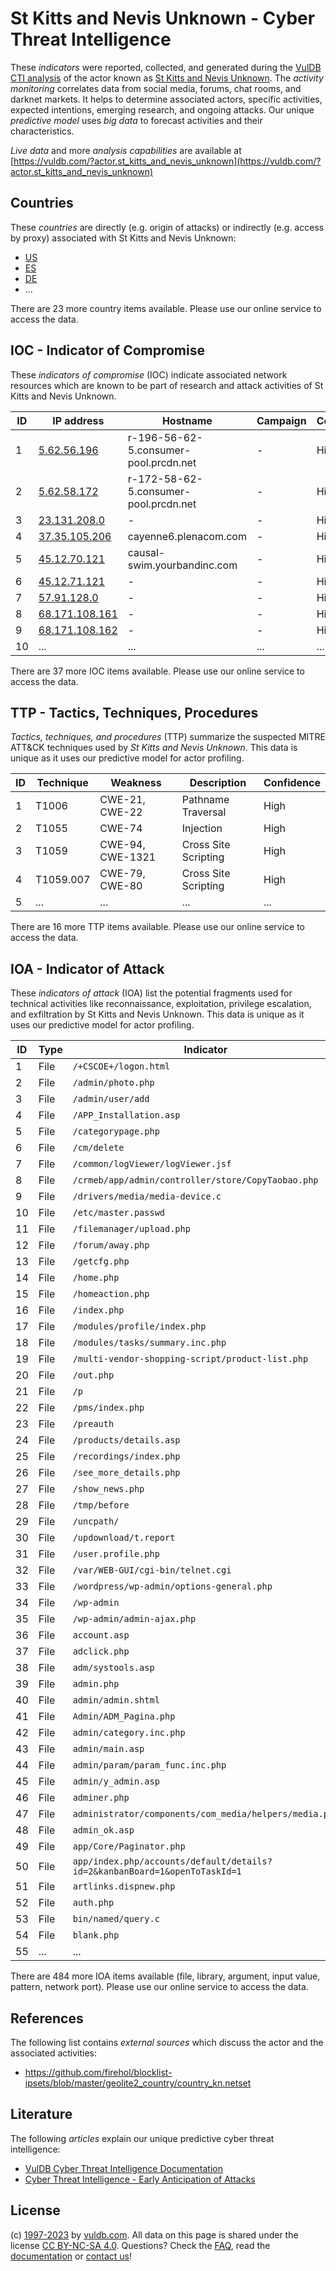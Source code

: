 # St Kitts and Nevis Unknown - Cyber Threat Intelligence

These _indicators_ were reported, collected, and generated during the [VulDB CTI analysis](https://vuldb.com/?kb.cti) of the actor known as [St Kitts and Nevis Unknown](https://vuldb.com/?actor.st_kitts_and_nevis_unknown). The _activity monitoring_ correlates data from social media, forums, chat rooms, and darknet markets. It helps to determine associated actors, specific activities, expected intentions, emerging research, and ongoing attacks. Our unique _predictive model_ uses _big data_ to forecast activities and their characteristics.

_Live data_ and more _analysis capabilities_ are available at [https://vuldb.com/?actor.st_kitts_and_nevis_unknown](https://vuldb.com/?actor.st_kitts_and_nevis_unknown)

## Countries

These _countries_ are directly (e.g. origin of attacks) or indirectly (e.g. access by proxy) associated with St Kitts and Nevis Unknown:

* [US](https://vuldb.com/?country.us)
* [ES](https://vuldb.com/?country.es)
* [DE](https://vuldb.com/?country.de)
* ...

There are 23 more country items available. Please use our online service to access the data.

## IOC - Indicator of Compromise

These _indicators of compromise_ (IOC) indicate associated network resources which are known to be part of research and attack activities of St Kitts and Nevis Unknown.

ID | IP address | Hostname | Campaign | Confidence
-- | ---------- | -------- | -------- | ----------
1 | [5.62.56.196](https://vuldb.com/?ip.5.62.56.196) | r-196-56-62-5.consumer-pool.prcdn.net | - | High
2 | [5.62.58.172](https://vuldb.com/?ip.5.62.58.172) | r-172-58-62-5.consumer-pool.prcdn.net | - | High
3 | [23.131.208.0](https://vuldb.com/?ip.23.131.208.0) | - | - | High
4 | [37.35.105.206](https://vuldb.com/?ip.37.35.105.206) | cayenne6.plenacom.com | - | High
5 | [45.12.70.121](https://vuldb.com/?ip.45.12.70.121) | causal-swim.yourbandinc.com | - | High
6 | [45.12.71.121](https://vuldb.com/?ip.45.12.71.121) | - | - | High
7 | [57.91.128.0](https://vuldb.com/?ip.57.91.128.0) | - | - | High
8 | [68.171.108.161](https://vuldb.com/?ip.68.171.108.161) | - | - | High
9 | [68.171.108.162](https://vuldb.com/?ip.68.171.108.162) | - | - | High
10 | ... | ... | ... | ...

There are 37 more IOC items available. Please use our online service to access the data.

## TTP - Tactics, Techniques, Procedures

_Tactics, techniques, and procedures_ (TTP) summarize the suspected MITRE ATT&CK techniques used by _St Kitts and Nevis Unknown_. This data is unique as it uses our predictive model for actor profiling.

ID | Technique | Weakness | Description | Confidence
-- | --------- | -------- | ----------- | ----------
1 | T1006 | CWE-21, CWE-22 | Pathname Traversal | High
2 | T1055 | CWE-74 | Injection | High
3 | T1059 | CWE-94, CWE-1321 | Cross Site Scripting | High
4 | T1059.007 | CWE-79, CWE-80 | Cross Site Scripting | High
5 | ... | ... | ... | ...

There are 16 more TTP items available. Please use our online service to access the data.

## IOA - Indicator of Attack

These _indicators of attack_ (IOA) list the potential fragments used for technical activities like reconnaissance, exploitation, privilege escalation, and exfiltration by St Kitts and Nevis Unknown. This data is unique as it uses our predictive model for actor profiling.

ID | Type | Indicator | Confidence
-- | ---- | --------- | ----------
1 | File | `/+CSCOE+/logon.html` | High
2 | File | `/admin/photo.php` | High
3 | File | `/admin/user/add` | High
4 | File | `/APP_Installation.asp` | High
5 | File | `/categorypage.php` | High
6 | File | `/cm/delete` | Medium
7 | File | `/common/logViewer/logViewer.jsf` | High
8 | File | `/crmeb/app/admin/controller/store/CopyTaobao.php` | High
9 | File | `/drivers/media/media-device.c` | High
10 | File | `/etc/master.passwd` | High
11 | File | `/filemanager/upload.php` | High
12 | File | `/forum/away.php` | High
13 | File | `/getcfg.php` | Medium
14 | File | `/home.php` | Medium
15 | File | `/homeaction.php` | High
16 | File | `/index.php` | Medium
17 | File | `/modules/profile/index.php` | High
18 | File | `/modules/tasks/summary.inc.php` | High
19 | File | `/multi-vendor-shopping-script/product-list.php` | High
20 | File | `/out.php` | Medium
21 | File | `/p` | Low
22 | File | `/pms/index.php` | High
23 | File | `/preauth` | Medium
24 | File | `/products/details.asp` | High
25 | File | `/recordings/index.php` | High
26 | File | `/see_more_details.php` | High
27 | File | `/show_news.php` | High
28 | File | `/tmp/before` | Medium
29 | File | `/uncpath/` | Medium
30 | File | `/updownload/t.report` | High
31 | File | `/user.profile.php` | High
32 | File | `/var/WEB-GUI/cgi-bin/telnet.cgi` | High
33 | File | `/wordpress/wp-admin/options-general.php` | High
34 | File | `/wp-admin` | Medium
35 | File | `/wp-admin/admin-ajax.php` | High
36 | File | `account.asp` | Medium
37 | File | `adclick.php` | Medium
38 | File | `adm/systools.asp` | High
39 | File | `admin.php` | Medium
40 | File | `admin/admin.shtml` | High
41 | File | `Admin/ADM_Pagina.php` | High
42 | File | `admin/category.inc.php` | High
43 | File | `admin/main.asp` | High
44 | File | `admin/param/param_func.inc.php` | High
45 | File | `admin/y_admin.asp` | High
46 | File | `adminer.php` | Medium
47 | File | `administrator/components/com_media/helpers/media.php` | High
48 | File | `admin_ok.asp` | Medium
49 | File | `app/Core/Paginator.php` | High
50 | File | `app/index.php/accounts/default/details?id=2&kanbanBoard=1&openToTaskId=1` | High
51 | File | `artlinks.dispnew.php` | High
52 | File | `auth.php` | Medium
53 | File | `bin/named/query.c` | High
54 | File | `blank.php` | Medium
55 | ... | ... | ...

There are 484 more IOA items available (file, library, argument, input value, pattern, network port). Please use our online service to access the data.

## References

The following list contains _external sources_ which discuss the actor and the associated activities:

* https://github.com/firehol/blocklist-ipsets/blob/master/geolite2_country/country_kn.netset

## Literature

The following _articles_ explain our unique predictive cyber threat intelligence:

* [VulDB Cyber Threat Intelligence Documentation](https://vuldb.com/?kb.cti)
* [Cyber Threat Intelligence - Early Anticipation of Attacks](https://www.scip.ch/en/?labs.20201022)

## License

(c) [1997-2023](https://vuldb.com/?kb.changelog) by [vuldb.com](https://vuldb.com/?kb.about). All data on this page is shared under the license [CC BY-NC-SA 4.0](https://creativecommons.org/licenses/by-nc-sa/4.0/). Questions? Check the [FAQ](https://vuldb.com/?kb.faq), read the [documentation](https://vuldb.com/?kb) or [contact us](https://vuldb.com/?contact)!

